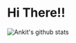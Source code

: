 # Hi There!!
![Ankit's github stats](https://github-readme-stats.vercel.app/api?username=Ankit_Yaduwanshi)
